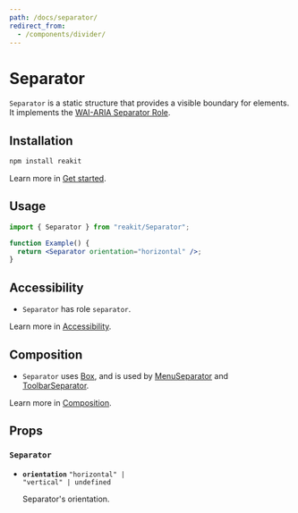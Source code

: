 ```yaml
---
path: /docs/separator/
redirect_from:
  - /components/divider/
---
```


# Separator

`Separator` is a static structure that provides a visible boundary for elements. It implements the [WAI-ARIA Separator Role](https://www.w3.org/TR/wai-aria-1.1/#separator).

<carbon-ad></carbon-ad>

## Installation

```sh
npm install reakit
```

Learn more in [Get started](/docs/get-started/).

## Usage

```jsx
import { Separator } from "reakit/Separator";

function Example() {
  return <Separator orientation="horizontal" />;
}
```

## Accessibility

- `Separator` has role `separator`.

Learn more in [Accessibility](/docs/accessibility/).

## Composition

- `Separator` uses [Box](/docs/box/), and is used by [MenuSeparator](/docs/menu/) and [ToolbarSeparator](/docs/toolbar/).

Learn more in [Composition](/docs/composition/#props-hooks).

## Props

<!-- Automatically generated -->

### `Separator`

- **`orientation`**
  <code>&#34;horizontal&#34; | &#34;vertical&#34; | undefined</code>

  Separator's orientation.
